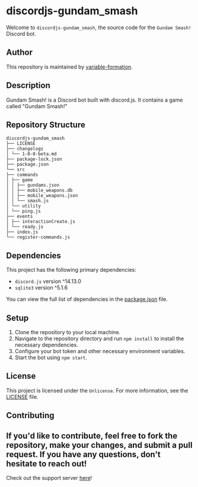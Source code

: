 # discordjs-gundam_smash

Welcome to `discordjs-gundam_smash`, the source code for the `Gundam Smash!` Discord bot.

## Author
This repository is maintained by [variable-formation](https://github.com/variable-formation).

## Description
Gundam Smash! is a Discord bot built with discord.js. It contains a game called "Gundam Smash!"

## Repository Structure
```
discordjs-gundam_smash
├── LICENSE
├── changelogs
│ └── 1-0-0-beta.md
├── package-lock.json
├── package.json
└── src
├── commands
│ ├── game
│ │ ├── gundams.json
│ │ ├── mobile_weapons.db
│ │ ├── mobile_weapons.json
│ │ └── smash.js
│ └── utility
│ └── ping.js
├── events
│ ├── interactionCreate.js
│ └── ready.js
├── index.js
└── register-commands.js
```


## Dependencies
This project has the following primary dependencies:
- `discord.js` version ^14.13.0
- `sqlite3` version ^5.1.6

You can view the full list of dependencies in the [package.json](./package.json) file.

## Setup
1. Clone the repository to your local machine.
2. Navigate to the repository directory and run `npm install` to install the necessary dependencies.
3. Configure your bot token and other necessary environment variables.
4. Start the bot using `npm start`.

## License
This project is licensed under the `Unlicense`. For more information, see the [LICENSE](./LICENSE) file.

## Contributing
If you'd like to contribute, feel free to fork the repository, make your changes, and submit a pull request. If you have any questions, don't hesitate to reach out!
---
Check out the support server [here](https://discord.gg/Vdd5r7sq)!
